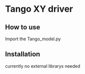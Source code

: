 # Tango XY driver

## How to use

Import the Tango_model.py

## Installation

currently no external librarys needed
